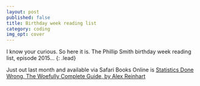 ```yaml
---
layout: post
published: false
title: Birthday week reading list
category: coding
img_opt: cover
---
```


I know your curious. So here it is. The Phillip Smith birthday week reading list, episode 2015...
{: .lead}

Just out last month and available via Safari Books Online is [Statistics Done Wrong, The Woefully Complete Guide, by Alex Reinhart](http://www.amazon.com/gp/product/1593276206/ref=as_li_tl?ie=UTF8&camp=1789&creative=390957&creativeASIN=1593276206&linkCode=as2&tag=phillipadsmit-20&linkId=GJ6ELFADF73JHGGE)

